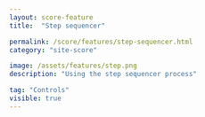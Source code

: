 ```yaml
---
layout: score-feature
title:  "Step sequencer"

permalink: /score/features/step-sequencer.html
category: "site-score"

image: /assets/features/step.png
description: "Using the step sequencer process"

tag: "Controls"
visible: true
---
```

